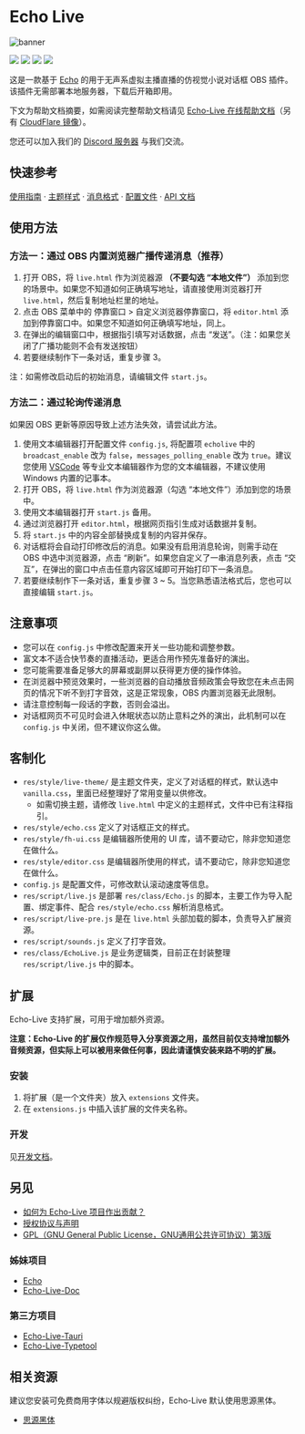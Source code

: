 # Echo Live
![banner](https://sheep-realms.github.io/images/project/echo-live/banner.png)

![](https://img.shields.io/github/license/sheep-realms/Echo-Live?style=for-the-badge)
![](https://img.shields.io/github/v/release/sheep-realms/Echo-Live?style=for-the-badge)
![](https://img.shields.io/github/downloads/sheep-realms/Echo-Live/total?style=for-the-badge)
![](https://img.shields.io/github/stars/sheep-realms/Echo-Live?style=for-the-badge)

这是一款基于 [Echo](https://github.com/sheep-realms/Echo) 的用于无声系虚拟主播直播的仿视觉小说对话框 OBS 插件。该插件无需部署本地服务器，下载后开箱即用。

下文为帮助文档摘要，如需阅读完整帮助文档请见 [Echo-Live 在线帮助文档](https://sheep-realms.github.io/Echo-Live-Doc/)（另有 [CloudFlare 镜像](https://echo-live-doc.pages.dev/)）。

您还可以加入我们的 [Discord 服务器](https://discord.gg/XuPQBw6tHC) 与我们交流。

## 快速参考
[使用指南](https://sheep-realms.github.io/Echo-Live-Doc/main/how-to-use/) · 
[主题样式](https://sheep-realms.github.io/Echo-Live-Doc/custom/theme/) · 
[消息格式](https://sheep-realms.github.io/Echo-Live-Doc/message/) · 
[配置文件](https://sheep-realms.github.io/Echo-Live-Doc/custom/config/) · 
[API 文档](https://sheep-realms.github.io/Echo-Live-Doc/dev/broadcast/)

## 使用方法
### 方法一：通过 OBS 内置浏览器广播传递消息（推荐）
1. 打开 OBS，将 `live.html` 作为浏览器源 **（不要勾选 “本地文件”）** 添加到您的场景中。如果您不知道如何正确填写地址，请直接使用浏览器打开 `live.html`，然后复制地址栏里的地址。
2. 点击 OBS 菜单中的 停靠窗口 > 自定义浏览器停靠窗口，将 `editor.html` 添加到停靠窗口中。如果您不知道如何正确填写地址，同上。
3. 在弹出的编辑窗口中，根据指引填写对话数据，点击 “发送”。（注：如果您关闭了广播功能则不会有发送按钮）
4. 若要继续制作下一条对话，重复步骤 3。

注：如需修改启动后的初始消息，请编辑文件 `start.js`。

### 方法二：通过轮询传递消息
如果因 OBS 更新等原因导致上述方法失效，请尝试此方法。
1. 使用文本编辑器打开配置文件 `config.js`, 将配置项 `echolive` 中的 `broadcast_enable` 改为 `false`，`messages_polling_enable` 改为 `true`。建议您使用 [VSCode](https://code.visualstudio.com/) 等专业文本编辑器作为您的文本编辑器，不建议使用 Windows 内置的记事本。
2. 打开 OBS，将 `live.html` 作为浏览器源（勾选 “本地文件”）添加到您的场景中。
3. 使用文本编辑器打开 `start.js` 备用。
4. 通过浏览器打开 `editor.html`，根据网页指引生成对话数据并复制。
5. 将 `start.js` 中的内容全部替换成复制的内容并保存。
6. 对话框将会自动打印修改后的消息。如果没有启用消息轮询，则需手动在 OBS 中选中浏览器源，点击 “刷新”。如果您自定义了一串消息列表，点击 “交互”，在弹出的窗口中点击任意内容区域即可开始打印下一条消息。
7. 若要继续制作下一条对话，重复步骤 3 ~ 5。当您熟悉语法格式后，您也可以直接编辑 `start.js`。

## 注意事项
- 您可以在 `config.js` 中修改配置来开关一些功能和调整参数。
- 富文本不适合快节奏的直播活动，更适合用作预先准备好的演出。
- 您可能需要准备足够大的屏幕或副屏以获得更方便的操作体验。
- 在浏览器中预览效果时，一些浏览器的自动播放音频政策会导致您在未点击网页的情况下听不到打字音效，这是正常现象，OBS 内置浏览器无此限制。
- 请注意控制每一段话的字数，否则会溢出。
- 对话框网页不可见时会进入休眠状态以防止意料之外的演出，此机制可以在 `config.js` 中关闭，但不建议你这么做。

## 客制化
- `res/style/live-theme/` 是主题文件夹，定义了对话框的样式，默认选中 `vanilla.css`，里面已经整理好了常用变量以供修改。
  - 如需切换主题，请修改 `live.html` 中定义的主题样式，文件中已有注释指引。
- `res/style/echo.css` 定义了对话框正文的样式。
- `res/style/fh-ui.css` 是编辑器所使用的 UI 库，请不要动它，除非您知道您在做什么。
- `res/style/editor.css` 是编辑器所使用的样式，请不要动它，除非您知道您在做什么。
- `config.js` 是配置文件，可修改默认滚动速度等信息。
- `res/script/live.js` 是部署 `res/class/Echo.js` 的脚本，主要工作为导入配置、绑定事件、配合 `res/style/echo.css` 解析消息格式。
- `res/script/live-pre.js` 是在 `live.html` 头部加载的脚本，负责导入扩展资源。
- `res/script/sounds.js` 定义了打字音效。
- `res/class/EchoLive.js` 是业务逻辑类，目前正在封装整理 `res/script/live.js` 中的脚本。

## 扩展
Echo-Live 支持扩展，可用于增加额外资源。

**注意：Echo-Live 的扩展仅作规范导入分享资源之用，虽然目前仅支持增加额外音频资源，但实际上可以被用来做任何事，因此请谨慎安装来路不明的扩展。**

### 安装
1. 将扩展（是一个文件夹）放入 `extensions` 文件夹。
2. 在 `extensions.js` 中插入该扩展的文件夹名称。

### 开发
见[开发文档](https://sheep-realms.github.io/Echo-Live-Doc/custom/extension/)。

## 另见
- [如何为 Echo-Live 项目作出贡献？](CONTRIBUTING.md)
- [授权协议与声明](copyright.md)
- [GPL（GNU General Public License，GNU通用公共许可协议）第3版](LICENSE)

### 姊妹项目
- [Echo](https://github.com/sheep-realms/Echo)
- [Echo-Live-Doc](https://github.com/sheep-realms/Echo-Live-Doc)

### 第三方项目
- [Echo-Live-Tauri](https://github.com/LuiScreaMed/Echo-Live-Tauri)
- [Echo-Live-Typetool](https://github.com/RaySky-Rt/Echo-Live-Typetool)

## 相关资源
建议您安装可免费商用字体以规避版权纠纷，Echo-Live 默认使用思源黑体。

- [思源黑体](https://github.com/adobe-fonts/source-han-sans)
